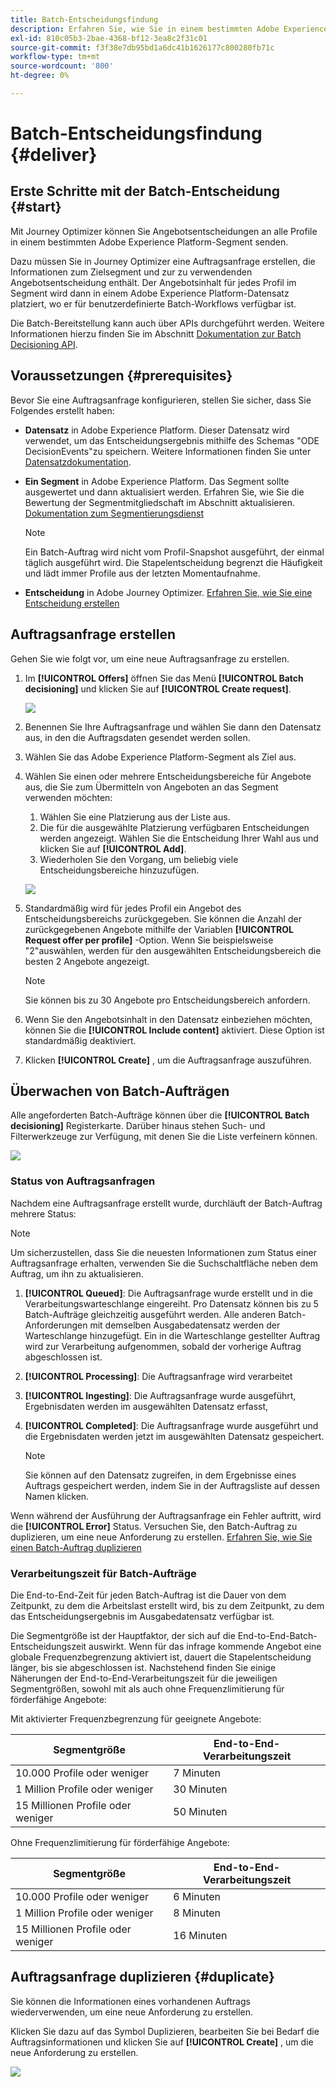```yaml
---
title: Batch-Entscheidungsfindung
description: Erfahren Sie, wie Sie in einem bestimmten Adobe Experience Platform-Segment Angebotsentscheidungen an alle Profile senden können.
exl-id: 810c05b3-2bae-4368-bf12-3ea8c2f31c01
source-git-commit: f3f38e7db95bd1a6dc41b1626177c800280fb71c
workflow-type: tm+mt
source-wordcount: '800'
ht-degree: 0%

---
```


# Batch-Entscheidungsfindung {#deliver}

## Erste Schritte mit der Batch-Entscheidung {#start}

Mit Journey Optimizer können Sie Angebotsentscheidungen an alle Profile in einem bestimmten Adobe Experience Platform-Segment senden.

Dazu müssen Sie in Journey Optimizer eine Auftragsanfrage erstellen, die Informationen zum Zielsegment und zur zu verwendenden Angebotsentscheidung enthält. Der Angebotsinhalt für jedes Profil im Segment wird dann in einem Adobe Experience Platform-Datensatz platziert, wo er für benutzerdefinierte Batch-Workflows verfügbar ist.

Die Batch-Bereitstellung kann auch über APIs durchgeführt werden. Weitere Informationen hierzu finden Sie im Abschnitt [Dokumentation zur Batch Decisioning API](api-reference/offer-delivery-api/batch-decisioning-api.md).

## Voraussetzungen {#prerequisites}

Bevor Sie eine Auftragsanfrage konfigurieren, stellen Sie sicher, dass Sie Folgendes erstellt haben:

* **Datensatz** in Adobe Experience Platform. Dieser Datensatz wird verwendet, um das Entscheidungsergebnis mithilfe des Schemas &quot;ODE DecisionEvents&quot;zu speichern. Weitere Informationen finden Sie unter [Datensatzdokumentation](https://experienceleague.adobe.com/docs/experience-platform/catalog/datasets/overview.html).

* **Ein Segment** in Adobe Experience Platform. Das Segment sollte ausgewertet und dann aktualisiert werden. Erfahren Sie, wie Sie die Bewertung der Segmentmitgliedschaft im Abschnitt aktualisieren. [Dokumentation zum Segmentierungsdienst](http://www.adobe.com/go/segmentation-overview-en)

   >[!NOTE]
   >
   >Ein Batch-Auftrag wird nicht vom Profil-Snapshot ausgeführt, der einmal täglich ausgeführt wird. Die Stapelentscheidung begrenzt die Häufigkeit und lädt immer Profile aus der letzten Momentaufnahme.

* **Entscheidung** in Adobe Journey Optimizer. [Erfahren Sie, wie Sie eine Entscheidung erstellen](offer-activities/create-offer-activities.md)

<!-- in API doc, remove these info and add ref here-->

## Auftragsanfrage erstellen

Gehen Sie wie folgt vor, um eine neue Auftragsanfrage zu erstellen.

1. Im **[!UICONTROL Offers]** öffnen Sie das Menü **[!UICONTROL Batch decisioning]** und klicken Sie auf **[!UICONTROL Create request]**.

   ![](assets/batch-create.png)

1. Benennen Sie Ihre Auftragsanfrage und wählen Sie dann den Datensatz aus, in den die Auftragsdaten gesendet werden sollen.

1. Wählen Sie das Adobe Experience Platform-Segment als Ziel aus.

1. Wählen Sie einen oder mehrere Entscheidungsbereiche für Angebote aus, die Sie zum Übermitteln von Angeboten an das Segment verwenden möchten:
   1. Wählen Sie eine Platzierung aus der Liste aus.
   1. Die für die ausgewählte Platzierung verfügbaren Entscheidungen werden angezeigt. Wählen Sie die Entscheidung Ihrer Wahl aus und klicken Sie auf **[!UICONTROL Add]**.
   1. Wiederholen Sie den Vorgang, um beliebig viele Entscheidungsbereiche hinzuzufügen.

   ![](assets/batch-decision.png)

1. Standardmäßig wird für jedes Profil ein Angebot des Entscheidungsbereichs zurückgegeben. Sie können die Anzahl der zurückgegebenen Angebote mithilfe der Variablen **[!UICONTROL Request offer per profile]** -Option. Wenn Sie beispielsweise &quot;2&quot;auswählen, werden für den ausgewählten Entscheidungsbereich die besten 2 Angebote angezeigt.

   >[!NOTE]
   >
   >Sie können bis zu 30 Angebote pro Entscheidungsbereich anfordern.

1. Wenn Sie den Angebotsinhalt in den Datensatz einbeziehen möchten, können Sie die **[!UICONTROL Include content]** aktiviert. Diese Option ist standardmäßig deaktiviert.

1. Klicken **[!UICONTROL Create]** , um die Auftragsanfrage auszuführen.

## Überwachen von Batch-Aufträgen

Alle angeforderten Batch-Aufträge können über die **[!UICONTROL Batch decisioning]** Registerkarte. Darüber hinaus stehen Such- und Filterwerkzeuge zur Verfügung, mit denen Sie die Liste verfeinern können.

![](assets/batch-list.png)

### Status von Auftragsanfragen

Nachdem eine Auftragsanfrage erstellt wurde, durchläuft der Batch-Auftrag mehrere Status:

>[!NOTE]
>
>Um sicherzustellen, dass Sie die neuesten Informationen zum Status einer Auftragsanfrage erhalten, verwenden Sie die Suchschaltfläche neben dem Auftrag, um ihn zu aktualisieren.

1. **[!UICONTROL Queued]**: Die Auftragsanfrage wurde erstellt und in die Verarbeitungswarteschlange eingereiht. Pro Datensatz können bis zu 5 Batch-Aufträge gleichzeitig ausgeführt werden. Alle anderen Batch-Anforderungen mit demselben Ausgabedatensatz werden der Warteschlange hinzugefügt. Ein in die Warteschlange gestellter Auftrag wird zur Verarbeitung aufgenommen, sobald der vorherige Auftrag abgeschlossen ist.
1. **[!UICONTROL Processing]**: Die Auftragsanfrage wird verarbeitet
1. **[!UICONTROL Ingesting]**: Die Auftragsanfrage wurde ausgeführt, Ergebnisdaten werden im ausgewählten Datensatz erfasst,
1. **[!UICONTROL Completed]**: Die Auftragsanfrage wurde ausgeführt und die Ergebnisdaten werden jetzt im ausgewählten Datensatz gespeichert.

   >[!NOTE]
   >
   >Sie können auf den Datensatz zugreifen, in dem Ergebnisse eines Auftrags gespeichert werden, indem Sie in der Auftragsliste auf dessen Namen klicken.

Wenn während der Ausführung der Auftragsanfrage ein Fehler auftritt, wird die **[!UICONTROL Error]** Status. Versuchen Sie, den Batch-Auftrag zu duplizieren, um eine neue Anforderung zu erstellen. [Erfahren Sie, wie Sie einen Batch-Auftrag duplizieren](#duplicate)

### Verarbeitungszeit für Batch-Aufträge

Die End-to-End-Zeit für jeden Batch-Auftrag ist die Dauer von dem Zeitpunkt, zu dem die Arbeitslast erstellt wird, bis zu dem Zeitpunkt, zu dem das Entscheidungsergebnis im Ausgabedatensatz verfügbar ist.

Die Segmentgröße ist der Hauptfaktor, der sich auf die End-to-End-Batch-Entscheidungszeit auswirkt. Wenn für das infrage kommende Angebot eine globale Frequenzbegrenzung aktiviert ist, dauert die Stapelentscheidung länger, bis sie abgeschlossen ist. Nachstehend finden Sie einige Näherungen der End-to-End-Verarbeitungszeit für die jeweiligen Segmentgrößen, sowohl mit als auch ohne Frequenzlimitierung für förderfähige Angebote:

Mit aktivierter Frequenzbegrenzung für geeignete Angebote:

| Segmentgröße | End-to-End-Verarbeitungszeit |
|--------------|----------------------------|
| 10.000 Profile oder weniger | 7 Minuten |
| 1 Million Profile oder weniger | 30 Minuten |
| 15 Millionen Profile oder weniger | 50 Minuten |

Ohne Frequenzlimitierung für förderfähige Angebote:

| Segmentgröße | End-to-End-Verarbeitungszeit |
|--------------|----------------------------|
| 10.000 Profile oder weniger | 6 Minuten |
| 1 Million Profile oder weniger | 8 Minuten |
| 15 Millionen Profile oder weniger | 16 Minuten |

## Auftragsanfrage duplizieren {#duplicate}

Sie können die Informationen eines vorhandenen Auftrags wiederverwenden, um eine neue Anforderung zu erstellen.

Klicken Sie dazu auf das Symbol Duplizieren, bearbeiten Sie bei Bedarf die Auftragsinformationen und klicken Sie auf **[!UICONTROL Create]** , um die neue Anforderung zu erstellen.

![](assets/batch-duplicate.png)
